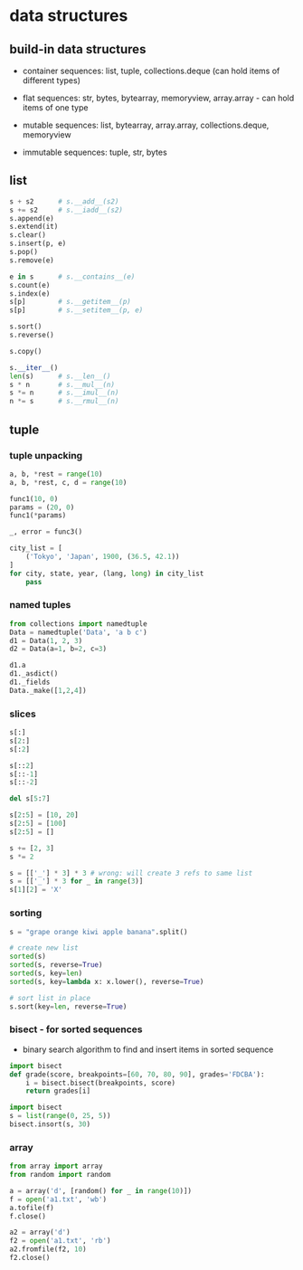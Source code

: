 # data structures

## build-in data structures

* container sequences: list, tuple, collections.deque (can hold items of different types)
* flat sequences: str, bytes, bytearray, memoryview, array.array - can hold items of one type


* mutable sequences: list, bytearray, array.array, collections.deque, memoryview
* immutable sequences: tuple, str, bytes

## list

```python
s + s2      # s.__add__(s2)
s += s2     # s.__iadd__(s2)
s.append(e)
s.extend(it)
s.clear()
s.insert(p, e)
s.pop()
s.remove(e)

e in s      # s.__contains__(e)
s.count(e)
s.index(e)
s[p]        # s.__getitem__(p)
s[p]        # s.__setitem__(p, e)

s.sort()
s.reverse()

s.copy()

s.__iter__()
len(s)      # s.__len__()
s * n       # s.__mul__(n)
s *= n      # s.__imul__(n)
n *= s      # s.__rmul__(n)

```

## tuple

### tuple unpacking

```python
a, b, *rest = range(10)
a, b, *rest, c, d = range(10)

func1(10, 0)
params = (20, 0)
func1(*params)

_, error = func3()

city_list = [
    ('Tokyo', 'Japan', 1900, (36.5, 42.1))
]
for city, state, year, (lang, long) in city_list
    pass
```

### named tuples

```python
from collections import namedtuple
Data = namedtuple('Data', 'a b c')
d1 = Data(1, 2, 3)
d2 = Data(a=1, b=2, c=3)

d1.a
d1._asdict()
d1._fields
Data._make([1,2,4])
```

### slices

```python
s[:]
s[2:]
s[:2]

s[::2]
s[::-1]
s[::-2]

del s[5:7]

s[2:5] = [10, 20]
s[2:5] = [100]
s[2:5] = []

s += [2, 3]
s *= 2
```

```python
s = [['_'] * 3] * 3 # wrong: will create 3 refs to same list
s = [['_'] * 3 for _ in range(3)]
s[1][2] = 'X'
```

### sorting

```python
s = "grape orange kiwi apple banana".split()

# create new list
sorted(s)
sorted(s, reverse=True)
sorted(s, key=len)
sorted(s, key=lambda x: x.lower(), reverse=True)

# sort list in place
s.sort(key=len, reverse=True)
```

### bisect - for sorted sequences

* binary search algorithm to find and insert items in sorted sequence

```python
import bisect
def grade(score, breakpoints=[60, 70, 80, 90], grades='FDCBA'):
    i = bisect.bisect(breakpoints, score)
    return grades[i]
```

```python
import bisect
s = list(range(0, 25, 5))
bisect.insort(s, 30)
```

### array

```python
from array import array
from random import random

a = array('d', [random() for _ in range(10)])
f = open('a1.txt', 'wb')
a.tofile(f)
f.close()

a2 = array('d')
f2 = open('a1.txt', 'rb')
a2.fromfile(f2, 10)
f2.close()
```